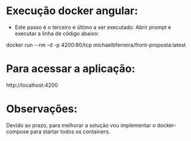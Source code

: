 # Execução docker angular:

- Este passo é o terceiro e último a ser executado: Abrir prompt e executar a linha de código abaixo:

docker run --rm -d -p 4200:80/tcp michaelbferreira/front-proposta:latest


# Para acessar a aplicação:

http://localhost:4200


# Observações:

Devido ao prazo, para melhorar a solução vou implementar o docker-compose para startar todos os containers.
